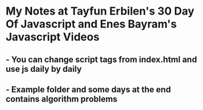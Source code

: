 # My Notes at Tayfun Erbilen's 30 Day Of Javascript and Enes Bayram's Javascript Videos
##  - You can change script tags from index.html and use js daily by daily
##  - Example folder and some days at the end contains algorithm problems 
